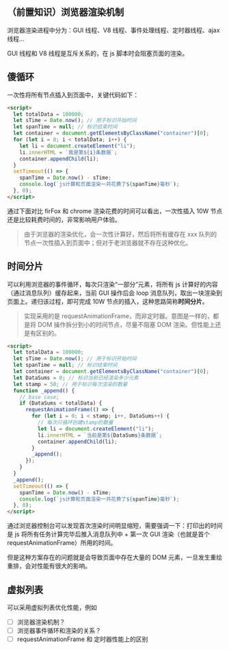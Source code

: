 ## （前置知识）浏览器渲染机制

浏览器渲染进程中分为：GUI 线程、V8 线程、事件处理线程、定时器线程、ajax 线程...

GUI 线程和 V8 线程是互斥关系的，在 js 脚本时会阻塞页面的渲染。

## 傻循环

一次性将所有节点插入到页面中，关键代码如下：

```html
<script>
  let totalData = 100000;
  let sTime = Date.now(); // 用于标识开始时间
  let spanTime = null; // 标识结束时间
  let container = document.getElementsByClassName("container")[0];
  for (let i = 0; i < totalData; i++) {
    let li = document.createElement("li");
    li.innerHTML = `我是第${i}条数据`;
    container.appendChild(li);
  }
  setTimeout(() => {
    spanTime = Date.now() - sTime;
    console.log(`js计算和页面渲染一共花费了${spanTime}毫秒`);
  }, 0);
</script>
```

通过下面对比 firFox 和 chrome 渲染花费的时间可以看出，一次性插入 10W 节点还是比较耗费时间的，非常影响用户体验。

> 由于浏览器的渲染优化，会一次性计算好，然后将所有缓存在 xxx 队列的节点一次性插入到页面中；但对于老浏览器就不存在这种优化。

## 时间分片

可以利用浏览器的事件循环，每次只渲染“一部分”元素，将所有 js 计算好的内容（通过消息队列）缓存起来，当前 GUI 操作后会 loop 消息队列，取出一块渲染到页面上。递归该过程，即可完成 10W 节点的插入，这种思路简称**时间分片**。

> 实现采用的是 requestAnimationFrame，而非定时器。意图是一样的，都是将 DOM 操作拆分到小的时间节点，尽量不阻塞 DOM 渲染。但性能上还是有区别的。

```html
<script>
  let totalData = 100000;
  let sTime = Date.now(); // 用于标识开始时间
  let spanTime = null; // 标识结束时间
  let container = document.getElementsByClassName("container")[0];
  let DataSums = 0; // 标识当前已经渲染多少元素
  let stamp = 50; // 用于标识每次渲染的数量
  function _append() {
    // base case;
    if (DataSums < totalData) {
      requestAnimationFrame(() => {
        for (let i = 0; i < stamp; i++, DataSums++) {
          // 每次只循环创建stamp的数量
          let li = document.createElement("li");
          li.innerHTML = `当前是第${DataSums}条数据`;
          container.appendChild(li);
        }
        _append();
      });
    }
  }
  _append();
  setTimeout(() => {
    spanTime = Date.now() - sTime;
    console.log(`js计算和页面渲染一共花费了${spanTime}毫秒`);
  }, 0);
</script>
```

通过浏览器控制台可以发现首次渲染时间明显缩短，需要强调一下：打印出的时间是 js 将所有任务计算完毕后推入消息队列中 + 第一次 GUI 渲染（也就是首个 requestAnimationFrame）所用的时间。

但是这种方案存在的问题就是会导致页面中存在大量的 DOM 元素，一旦发生重绘重排，会对性能有很大的影响。

## 虚拟列表

可以采用虚拟列表优化性能，例如

- [ ] 浏览器渲染机制？
- [ ] 浏览器事件循环和渲染的关系？
- [ ] requestAnimationFrame 和 定时器性能上的区别
